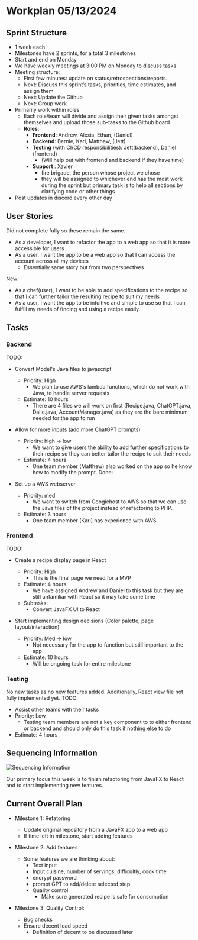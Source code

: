# Workplan 05/13/2024


## Sprint Structure
- 1 week each
- Milestones have 2 sprints, for a total 3 milestones
- Start and end on Monday
- We have weekly meetings at 3:00 PM on Monday to discuss tasks
- Meeting structure:
  - First few minutes: update on status/retrospections/reports.
  - Next: Discuss this sprint’s tasks, priorities, time estimates, and assign them
  - Next: Update the Github
  - Next: Group work
- Primarily work within roles
  - Each role/team will divide and assign their given tasks amongst themselves and upload those sub-tasks to the Github board
  - **Roles**:
    - **Frontend**: Andrew, Alexis, Ethan, (Daniel)
    - **Backend**: Bernie, Karl, Matthew, (Jett)
    - **Testing** (with CI/CD responsibilities): Jett(backend), Daniel (frontend)
      - (Will help out with frontend and backend if they have time)
    - **Support** : Xavier
      - fire brigade, the person whose project we chose
      - they will be assigned to whichever end has the most work during the sprint but primary task is to help all sections by clarifying code or other things
- Post updates in discord every other day


## User Stories
Did not complete fully so these remain the same.
- As a developer, I want to refactor the app to a web app so that it is more accessible for users
- As a user, I want the app to be a web app so that I can access the account across all my devices
  - Essentially same story but from two perspectives

New:
- As a chef(user), I want to be able to add specifications to the recipe so that I can further tailor the resulting recipe to suit my needs
- As a user, I want the app to be intuitive and simple to use so that I can fulfill my needs of finding and using a recipe easily.

## Tasks
### Backend
TODO:
 - Convert Model's Java files to javascript
    - Priority: High
        - We plan to use AWS's lambda functions, which do not work with Java, to handle server requests 
    - Estimate: 10 hours
        - There are 4 files we will work on first (Recipe.java, ChatGPT.java, Dalle.java, AccountManager.java) as they are the bare minimum needed for the app to run

 - Allow for more inputs (add more ChatGPT prompts)
    - Priority: high -> low
        - We want to give users the ability to add further specifications to their recipe so they can better tailor the recipe to suit their needs
    - Estimate: 4 hours
        - One team member (Matthew) also worked on the app so he know how to modify the prompt.
Done:
 - Set up a AWS webserver 
   - Priority: med
     - We want to switch from Googiehost to AWS so that we can use the Java files of the project instead of refactoring to PHP.
    - Estimate: 3 hours
      - One team member (Karl) has experience with AWS


### Frontend
TODO:
 - Create a recipe display page in React
   - Priority: High
     - This is the final page we need for a MVP
    - Estimate: 4 hours
      - We have assigned Andrew and Daniel to this task but they are still unfamiliar with React so it may take some time
    - Subtasks:
      - Convert JavaFX UI to React

 - Start implementing design decisions (Color palette, page layout/interaction)
    - Priority: Med -> low
        - Not necessary for the app to function but still important to the app
    - Estimate: 10 hours
        - Will be ongoing task for entire milestone

### Testing
No new tasks as no new features added. Additionally, React view file not fully implemented yet.
TODO:
 - Assist other teams with their tasks
 - Priority: Low
   - Testing team members are not a key component to to either frontend or backend and should only do this task if nothing else to do 
  - Estimate: 4 hours

## Sequencing Information
![Sequencing Information](https://github.com/CSE112-Team-10/Team10-PantryPals/blob/main/workplans/Sequencing-information-wk8.png "Sequencing Information")

Our primary focus this week is to finish refactoring from JavaFX to React and to start implementing new features.

## Current Overall Plan
 - Milestone 1: Refatoring
   - Update original repository from a JavaFX app to a web app
   - If time left in milestone, start adding features

- Milestone 2: Add features
  - Some features we are thinking about:
    - Text input
    - Input cuisine, number of servings, difficultly, cook time
    - encrypt password
    - prompt GPT to add/delete selected step
    - Quality control
      - Make sure generated recipe is safe for consumption

- Milestone 3: Quality Control:
  - Bug checks
  - Ensure decent load speed
    - Definition of decent to be discussed later
  
